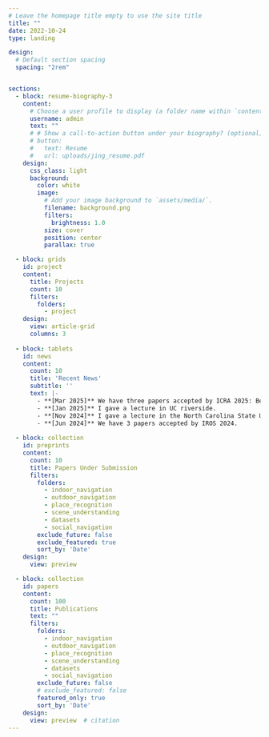 ```yaml
---
# Leave the homepage title empty to use the site title
title: ""
date: 2022-10-24
type: landing

design:
  # Default section spacing
  spacing: "2rem"


sections:
  - block: resume-biography-3
    content:
      # Choose a user profile to display (a folder name within `content/authors/`)
      username: admin
      text: ""
      # # Show a call-to-action button under your biography? (optional)
      # button:
      #   text: Resume
      #   url: uploads/jing_resume.pdf
    design:
      css_class: light
      background:
        color: white
        image:
          # Add your image background to `assets/media/`.
          filename: background.png
          filters:
            brightness: 1.0
          size: cover
          position: center
          parallax: true

  - block: grids
    id: project
    content:
      title: Projects
      count: 10
      filters:
        folders:
          - project
    design:
      view: article-grid
      columns: 3
      
  - block: tablets
    id: news
    content:
      count: 10
      title: 'Recent News'
      subtitle: ''
      text: |-
        - **[Mar 2025]** We have three papers accepted by ICRA 2025: BehAV, VLM-Social-Nav and GND.
        - **[Jan 2025]** I gave a lecture in UC riverside.
        - **[Nov 2024]** I gave a lecture in the North Carolina State University.
        - **[Jun 2024]** We have 3 papers accepted by IROS 2024.
        
  - block: collection
    id: preprints
    content:
      count: 10
      title: Papers Under Submission
      filters:
        folders:
          - indoor_navigation
          - outdoor_navigation
          - place_recognition
          - scene_understanding
          - datasets
          - social_navigation
        exclude_future: false
        exclude_featured: true
        sort_by: 'Date'
    design:
      view: preview

  - block: collection
    id: papers
    content:
      count: 100
      title: Publications
      text: ""
      filters:
        folders:
          - indoor_navigation
          - outdoor_navigation
          - place_recognition
          - scene_understanding
          - datasets
          - social_navigation
        exclude_future: false
        # exclude_featured: false
        featured_only: true
        sort_by: 'Date'
    design:
      view: preview  # citation
---
```

